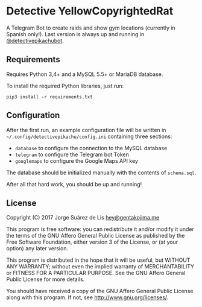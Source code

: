 # Detective YellowCopyrightedRat

A Telegram Bot to create raids and show gym locations (currently in Spanish only!). Last version is always up and running in [@detectivepikachubot](https://t.me/detectivepikachubot).

## Requirements

Requires Python 3,4+ and a MySQL 5.5+ or MariaDB database.

To install the required Python libraries, just run:

```
pip3 install -r requirements.txt
```

## Configuration

After the first run, an example configuration file will be written in `~/.config/detectivepikachu/config.ini` containing three sections:
 * `database` to configure the connection to the MySQL database
 * `telegram` to configure the Telegram bot Token
 * `googlemaps` to configure the Google Maps API key

The database should be initialized manually with the contents of `schema.sql`.

After all that hard work, you should be up and running!

## License

Copyright (C) 2017 Jorge Suárez de Lis <hey@gentakojima.me>

This program is free software: you can redistribute it and/or modify it under the terms of the GNU Affero General Public License as published by the Free Software Foundation, either version 3 of the License, or (at your option) any later version.

This program is distributed in the hope that it will be useful, but WITHOUT ANY WARRANTY; without even the implied warranty of MERCHANTABILITY or FITNESS FOR A PARTICULAR PURPOSE. See the GNU Affero General Public License for more details.

You should have received a copy of the GNU Affero General Public License along with this program. If not, see http://www.gnu.org/licenses/.
